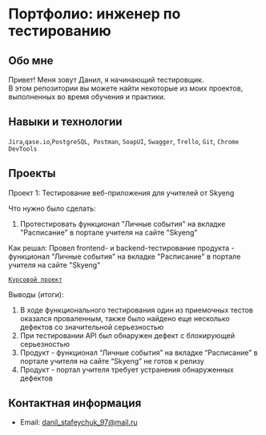 # Портфолио: инженер по тестированию 

## Обо мне 

Привет! Меня зовут Данил, я начинающий тестировщик. <br>
В этом репозитории вы можете найти некоторые из моих проектов, выполненных во время обучения и практики.
<br>

## Навыки и технологии
``Jira``,``qase.io``,``PostgreSQL``,`` Postman``, ``SoapUI``, ``Swagger``, ``Trello``, ``Git``, ``Chrome DevTools``

## Проекты

<p>Проект 1: Тестирование веб-приложения для учителей от Skyeng</p>
<p>Что нужно было сделать:<p>
<ol>
  <li>Протестировать функционал "Личные события" на вкладке "Расписание" в портале учителя на сайте "Skyeng" </li>
</ol>

<p>Как решал: Провел frontend- и backend-тестирование продукта - функционал "Личные события" на вкладке "Расписание" в портале учителя на сайте "Skyeng"<p>

<a href="https://www.notion.so/84a558e56ffa40b3b34605ed59c09921">``Курсовой проект``</a>
 
 <p>Выводы (итоги):<p>
<ol>
  <li>В ходе функционального тестирования один из приемочных тестов оказался проваленным, также было найдено еще несколько дефектов со значительной серьезностью</li>
  <li>При тестировании API был обнаружен дефект с блокирующей серьезностью</li>
  <li>Продукт - функционал “Личные события” на вкладке “Расписание” в портале учителя на сайте “Skyeng” не готов к релизу</li>
  <li>Продукт - портал учителя требует устранения обнаруженных дефектов</li>
</ol>

## Контактная информация
- Email: danil_stafeychuk_97@mail.ru
